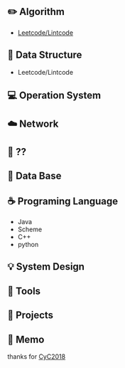 


## :pencil2: Algorithm

- [Leetcode/Lintcode](http://localhost:8888/lab/tree/notes/summary.ipynb)

## :triangular_ruler: Data Structure
- Leetcode/Lintcode


## :computer: Operation System



## :cloud: Network


## :art: ??


## :floppy_disk: Data Base



## :coffee: Programing Language

- Java
- Scheme
- C++
- python


## :bulb: System Design


## :wrench: Tools


## :watermelon: Projects


## :memo: Memo
thanks for [CyC2018](https://github.com/CyC2018/CS-Notes)





